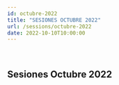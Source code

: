 ```yaml
---
id: octubre-2022
title: "SESIONES OCTUBRE 2022"
url: /sessions/octubre-2022
date: 2022-10-10T10:00:00
---
```

<br>

## Sesiones Octubre 2022